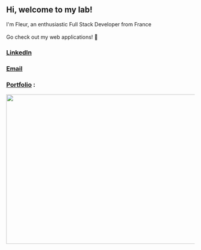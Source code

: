 ## Hi, welcome to my lab!
 
I'm Fleur, an enthusiastic Full Stack Developer from France <br> <br>
Go check out my web applications! 🤗 <br>
### [LinkedIn]()
### [Email](mailto:fleur.dalle@hotmail.com)

### [Portfolio](https://www.fleurdalle.com/) :
<p align="center">
 <a href="https://www.fleurdalle.com/">
  <img src="https://user-images.githubusercontent.com/75179031/121142757-9c408880-c83c-11eb-95ba-45e2fe626e30.png" width="650" height="400">
  <a/>
</p>

